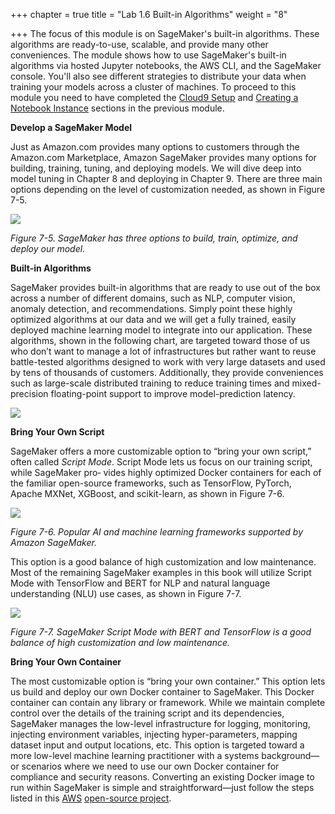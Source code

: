 +++
chapter = true
title = "Lab 1.6 Built-in Algorithms"
weight = "8"

+++
The focus of this module is on SageMaker's built-in algorithms. These algorithms are ready-to-use, scalable, and provide many other conveniences. The module shows how to use SageMaker's built-in algorithms via hosted Jupyter notebooks, the AWS CLI, and the SageMaker console. You'll also see different strategies to distribute your data when training your models across a cluster of machines. To proceed to this module you need to have completed the [Cloud9 Setup](../prerequisites/cloud9.html) and [Creating a Notebook Instance](../introduction/notebook.html) sections in the previous module.

**Develop a SageMaker Model**

Just as Amazon.com provides many options to customers through the Amazon.com Marketplace, Amazon SageMaker provides many options for building, training, tuning, and deploying models. We will dive deep into model tuning in Chapter 8 and deploying in Chapter 9. There are three main options depending on the level of customization needed, as shown in Figure 7-5.

![](/images/model.png)

_Figure 7-5. SageMaker has three options to build, train, optimize, and deploy our model._

**Built-in Algorithms**

SageMaker provides built-in algorithms that are ready to use out of the box across a number of different domains, such as NLP, computer vision, anomaly detection, and recommendations. Simply point these highly optimized algorithms at our data and we will get a fully trained, easily deployed machine learning model to integrate into our application. These algorithms, shown in the following chart, are targeted toward those of us who don’t want to manage a lot of infrastructures but rather want to reuse battle-tested algorithms designed to work with very large datasets and used by tens of thousands of customers. Additionally, they provide conveniences such as large-scale distributed training to reduce training times and mixed-precision floating-point support to improve model-prediction latency.

![](/images/built-in.png)

**Bring Your Own Script**

SageMaker offers a more customizable option to “bring your own script,” often called _Script Mode_. Script Mode lets us focus on our training script, while SageMaker pro‐ vides highly optimized Docker containers for each of the familiar open-source frameworks, such as TensorFlow, PyTorch, Apache MXNet, XGBoost, and scikit-learn, as shown in Figure 7-6.

![](/images/frameworks.png)

_Figure 7-6. Popular AI and machine learning frameworks supported by Amazon SageMaker._

This option is a good balance of high customization and low maintenance. Most of the remaining SageMaker examples in this book will utilize Script Mode with TensorFlow and BERT for NLP and natural language understanding (NLU) use cases, as shown in Figure 7-7.

![](/images/model-BERT.png)

_Figure 7-7. SageMaker Script Mode with BERT and TensorFlow is a good balance of high customization and low maintenance._

**Bring Your Own Container**

The most customizable option is “bring your own container.” This option lets us build and deploy our own Docker container to SageMaker. This Docker container can contain any library or framework. While we maintain complete control over the details of the training script and its dependencies, SageMaker manages the low-level infrastructure for logging, monitoring, injecting environment variables, injecting hyper-parameters, mapping dataset input and output locations, etc. This option is targeted toward a more low-level machine learning practitioner with a systems background—or scenarios where we need to use our own Docker container for compliance and security reasons. Converting an existing Docker image to run within SageMaker is simple and straightforward—just follow the steps listed in this [AWS](https://oreil.ly/7Rn86) [open-source project](https://oreil.ly/7Rn86).
